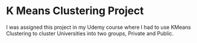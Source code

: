 # K Means Clustering Project
I was assigned this project in my Udemy course where I had to use KMeans Clustering to cluster Universities into two groups, Private and Public.
